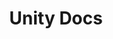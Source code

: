 ---
title: Unity Docs
layout: category
icon: fas fa-stream
order: 5
permalink: categories/unitydocs
---